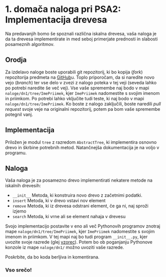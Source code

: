 # 1. domača naloga pri PSA2: Implementacija drevesa

Na predavanjih bomo še spoznali različna iskalna drevesa, vaša naloga je da ta drevesa implementirate in med seboj 
primerjate prednosti in slabosti posameznih algoritmov.

## Orodja

Za izdelavo naloge boste uporabili git repozitorij, ki bo kopija (*fork*) repozitorija predmeta na 
[GitHub](https://github.com/jO-Osko/PSA2)u. Toplo priporočam, da 
si naredite novo vejo (*branch*) ter vse delo v zvezi z nalogo poteka v tej veji (seveda lahko po potrebi naredite še 
več vej). Vse vaše spremembe naj bodo v mapi `naloge/dn1/tree/ImePriimek`, kjer `ImePriimek` nadomestite s 
svojim imenom in priimkom. Po potrebi lahko vključite tudi teste, ki naj bodo v mapi `naloge/dn1/tree/ImePriimek`. 
Ko boste z nalogo zaključili, boste naredili *pull request* svoje veje na originalni repozitorij, potem pa bom vaše 
spremembe potegnil vanj.


## Implementacija

Priložen je modul `tree` z razredom `AbstractTree`, ki implementira osnovno drevo in škrbine potrebnih metod. 
Natančnejša dokumentacija je na voljo v programu.

## Naloga

Vaša naloga je za posamezno drevo implementirati nekatere metode na iskalnih drevesih:

+ `__init__` Metoda, ki konstruira novo drevo z začetnimi podatki.
+ `insert` Metoda, ki v drevo vstavi nov element
+ `remove` Metoda, ki iz drevesa odstrani element, če ga ni, naj sproži izjemo
+ `search` Metoda, ki vrne ali se element nahaja v drevesu



Svojo implementacijo postavite v eno ali več Pythonovih programov znotraj mape `naloge/dn1/tree/ImePriimek`, kjer 
`ImePriimek` nadomestite s svojim imenom in priimkom. V tej mapi naj bo tudi program `__init__.py`, kjer uvozite 
svoje razrede (glej [vzorec](tree/vzorec/__init__.py)). Potem bo ob poganjanju Pythonove konzole iz 
mape `naloge/dn1/` možno uvoziti vaše razrede.

Poskrbite, da bo koda berljiva in komentirana.

### Vso srečo!
